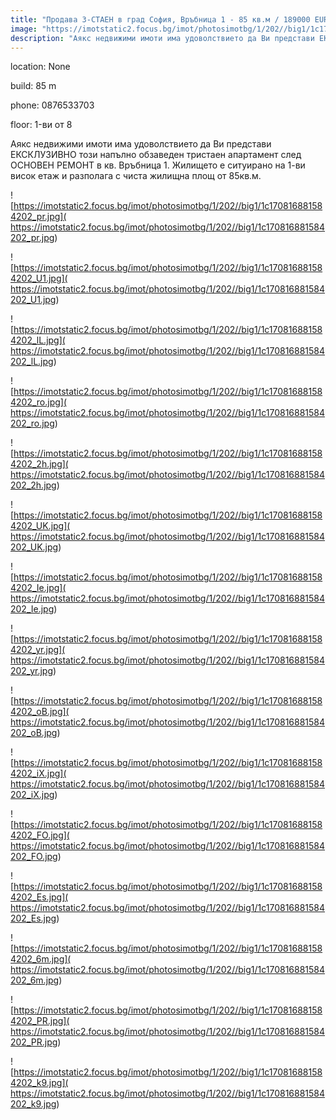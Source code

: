 ```yaml
---
title: "Продава 3-СТАЕН в град София, Връбница 1 - 85 кв.м / 189000 EUR :: imot.bg Обява"
image: "https://imotstatic2.focus.bg/imot/photosimotbg/1/202//big1/1c170816881584202_s9.jpg"
description: "Аякс недвижими имоти има удоволствието да Ви представи ЕКСКЛУЗИВНО този напълно обзаведен тристаен апартамент след ОСНОВЕН РЕМОНТ в кв. Връбница 1. Жилището е ситуирано на 1-ви висок етаж и разполага с чиста жилищна площ от 85кв.м."
---
```


location: None

build: 85 m

phone: 0876533703

floor: 1-ви от 8

Аякс недвижими имоти има удоволствието да Ви представи ЕКСКЛУЗИВНО този напълно обзаведен тристаен апартамент след ОСНОВЕН РЕМОНТ в кв. Връбница 1. Жилището е ситуирано на 1-ви висок етаж и разполага с чиста жилищна площ от 85кв.м.


![https://imotstatic2.focus.bg/imot/photosimotbg/1/202//big1/1c170816881584202_pr.jpg]( https://imotstatic2.focus.bg/imot/photosimotbg/1/202//big1/1c170816881584202_pr.jpg)


![https://imotstatic2.focus.bg/imot/photosimotbg/1/202//big1/1c170816881584202_U1.jpg]( https://imotstatic2.focus.bg/imot/photosimotbg/1/202//big1/1c170816881584202_U1.jpg)


![https://imotstatic2.focus.bg/imot/photosimotbg/1/202//big1/1c170816881584202_lL.jpg]( https://imotstatic2.focus.bg/imot/photosimotbg/1/202//big1/1c170816881584202_lL.jpg)


![https://imotstatic2.focus.bg/imot/photosimotbg/1/202//big1/1c170816881584202_ro.jpg]( https://imotstatic2.focus.bg/imot/photosimotbg/1/202//big1/1c170816881584202_ro.jpg)


![https://imotstatic2.focus.bg/imot/photosimotbg/1/202//big1/1c170816881584202_2h.jpg]( https://imotstatic2.focus.bg/imot/photosimotbg/1/202//big1/1c170816881584202_2h.jpg)


![https://imotstatic2.focus.bg/imot/photosimotbg/1/202//big1/1c170816881584202_UK.jpg]( https://imotstatic2.focus.bg/imot/photosimotbg/1/202//big1/1c170816881584202_UK.jpg)


![https://imotstatic2.focus.bg/imot/photosimotbg/1/202//big1/1c170816881584202_Ie.jpg]( https://imotstatic2.focus.bg/imot/photosimotbg/1/202//big1/1c170816881584202_Ie.jpg)


![https://imotstatic2.focus.bg/imot/photosimotbg/1/202//big1/1c170816881584202_yr.jpg]( https://imotstatic2.focus.bg/imot/photosimotbg/1/202//big1/1c170816881584202_yr.jpg)


![https://imotstatic2.focus.bg/imot/photosimotbg/1/202//big1/1c170816881584202_oB.jpg]( https://imotstatic2.focus.bg/imot/photosimotbg/1/202//big1/1c170816881584202_oB.jpg)


![https://imotstatic2.focus.bg/imot/photosimotbg/1/202//big1/1c170816881584202_iX.jpg]( https://imotstatic2.focus.bg/imot/photosimotbg/1/202//big1/1c170816881584202_iX.jpg)


![https://imotstatic2.focus.bg/imot/photosimotbg/1/202//big1/1c170816881584202_FO.jpg]( https://imotstatic2.focus.bg/imot/photosimotbg/1/202//big1/1c170816881584202_FO.jpg)


![https://imotstatic2.focus.bg/imot/photosimotbg/1/202//big1/1c170816881584202_Es.jpg]( https://imotstatic2.focus.bg/imot/photosimotbg/1/202//big1/1c170816881584202_Es.jpg)


![https://imotstatic2.focus.bg/imot/photosimotbg/1/202//big1/1c170816881584202_6m.jpg]( https://imotstatic2.focus.bg/imot/photosimotbg/1/202//big1/1c170816881584202_6m.jpg)


![https://imotstatic2.focus.bg/imot/photosimotbg/1/202//big1/1c170816881584202_PR.jpg]( https://imotstatic2.focus.bg/imot/photosimotbg/1/202//big1/1c170816881584202_PR.jpg)


![https://imotstatic2.focus.bg/imot/photosimotbg/1/202//big1/1c170816881584202_k9.jpg]( https://imotstatic2.focus.bg/imot/photosimotbg/1/202//big1/1c170816881584202_k9.jpg)


